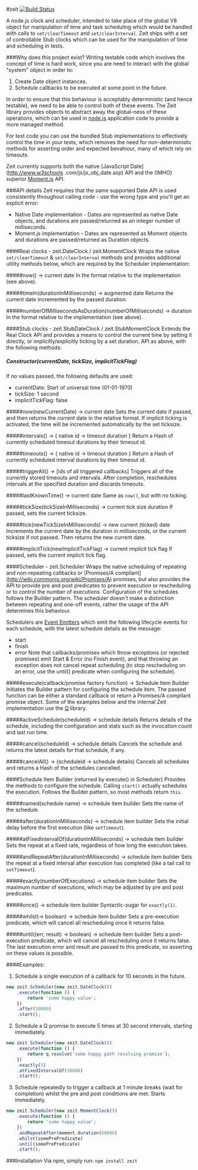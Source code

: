 #zeit  [![Build Status](https://travis-ci.org/daviddenton/zeit.png?branch=master)](https://travis-ci.org/daviddenton/zeit)

A node.js clock and scheduler, intended to take place of the global V8 object for manipulation of time and task scheduling which
would be handled with calls to ```set/clearTimeout``` and ```set/clearInterval```. Zeit ships with a set of controllable Stub clocks
 which can be used for the manipulation of time and scheduling in tests.

###Why does this project exist?
Writing testable code which involves the concept of time is hard work, since you are need to interact with the global "system" object in order to:
1. Create Date object instances.
2. Schedule callbacks to be executed at some point in the future.

In order to ensure that this behaviour is acceptably deterministic (and hence testable),
we need to be able to control both of these events. The Zeit library provides objects to abstract
 away the global-ness of these operations, which can be used in [node.js](http://nodejs.org/) application code to
 provide a more managed method.

For test code you can use the bundled Stub implementations to effectively control the time in
your tests, which removes the need for non-deterministic methods for asserting order and expected bevahiour, many of which rely on timeouts.

Zeit currently supports both the native [JavaScript Date](http://www.w3schools
.com/js/js_obj_date.asp) API and the (IMHO) superior
[Moment.js](http://momentjs.com/) API.

###API details
Zeit requires that the same supported Date API is used consistently throughout calling code - use
the wrong type and you'll get an explicit error:
- Native Date implementation - Dates are represented as native Date objects, and durations are passed/returned as an integer number of milliseconds.
- Moment.js implementation - Dates are represented as Moment objects and durations are passed/returned as Duration objects.

####Real clocks - zeit.DateClock / zeit.MomentClock
Wraps the native ```set/clearTimeout``` & ```set/clearInterval``` methods and  provides
additional utility methods below, which are required by the Scheduler implementation:

#####now() -> current date
In the format relative to the implementation (see above).

#####timeIn(durationInMilliseconds) -> augmented date
Returns the current date incremented by the passed duration.

#####numberOfMillisecondsAsDuration(numberOfMilliseconds) -> duration
In the format relative to the implementation (see above).

####Stub clocks - zeit.StubDateClock / zeit.StubMomentClock
Extends the Real Clock API and provides a means to control the current time by setting it
directly, or implicitly/explicitly ticking by a set duration. API as above, with the following methods:

##### Constructor(currentDate, tickSize, implicitTickFlag)
If no values passed, the following defaults are used:
- currentDate: Start of universal time (01-01-1970)
- tickSize: 1 second
- implicitTickFlag: false

#####now(newCurrentDate) -> current date
Sets the current date if passed, and then returns the current date in the relative format. If
implicit ticking is activated, the time will be incremented automatically by the set ticksize.

#####intervals() -> { native id -> timeout duration }
Return a Hash of currently scheduled timeout durations by their timeout id.

#####timeouts() -> { native id -> timeout duration }
Return a Hash of currently scheduled interval durations by their timeout id.

#####triggerAll() -> [ids of all triggered callbacks]
Triggers all of the currently stored timeouts and intervals. After completion, reschedules intervals at the specified duration and discards timeouts.

#####lastKnownTime() -> current date
Same as ```now()```, but with no ticking.

#####tickSize(tickSizeInMilliseconds) -> current tick size duration
If passed, sets the current ticksize.

#####tick(newTickSizeInMilliseconds) -> new current (ticked) date
Increments the current date by the duration in milliseconds, or the current ticksize if not passed. Then returns the new current date.

#####implicitTick(newImplicitTickFlag) -> current implicit tick flag
If passed, sets the current implicit tick flag.


####Scheduler - zeit.Scheduler
Wraps the native scheduling of repeating and non-repeating callbacks or [Promises/A compliant]
(http://wiki.commonjs.org/wiki/Promises/A) promises, but also provides the API to provide pre and post
predicates to prevent execution or rescheduling or to control the number of executions.
Configuration of the schedules follows the Builder pattern. The scheduler doesn't make a
distinction between repeating and one-off events, rather the usage of the API determines this
behaviour.

Schedulers are [Event Emitters](http://nodejs.org/api/events.html) which emit the following
lifecycle events for each schedule, with the latest schedule details as the message:
- start
- finish
- error
Note that callbacks/promises which throw exceptions (or rejected promises) emit Start & Error (no
Finish event), and that throwing an exception does not cancel repeat scheduling (to stop
rescheduling on an error, use the until() predicate when configuring the schedule).

#####execute(callback/promise factory function) -> Schedule Item Builder
Initiates the Builder pattern for configuring the schedule item. The passed function can be
either a standard callback or return a Promises/A compliant promise object. Some of the examples
below and the internal Zeit implementation use the [Q](http://npmjs.org/package/q) library.

#####activeSchedule(scheduleId) -> schedule details
Returns details of the schedule, including the configuration and stats such as the invocation count and last run time.

#####cancel(scheduleId) -> schedule details
Cancels the schedule and returns the latest details for that schedule, if any.

#####cancelAll() -> (scheduleId -> schedule details)
Cancels all schedules and returns a Hash of the schedules cancelled.

####Schedule Item Builder (returned by execute() in Scheduler)
Provides the methods to configure the schedule. Calling ```start()``` actually schedules the execution.
Follows the Builder pattern, so most methods return ```this```.

#####named(schedule name) -> schedule item builder
Sets the name of the schedule.

#####after(durationInMilliseconds) -> schedule item builder
Sets the initial delay before the first execution (like ```setTimeout```).

#####atFixedIntervalOf(durationInMilliseconds) -> schedule item builder
Sets the repeat at a fixed rate, regardless of how long the execution takes.

#####andRepeatAfter(durationInMilliseconds) -> schedule item builder
Sets the repeat at a fixed interval after execution has completed (like a tail call to ```setTimeout```).

#####exactly(numberOfExecutions) -> schedule item builder
Sets the maximum number of executions, which may be adjusted by pre and post predicates.

#####once() -> schedule item builder
Syntactic-sugar for ```exactly(1)```.

#####whilst(-> boolean) -> schedule item builder
Sets a pre-execution predicate, which will cancel all rescheduling once it returns false.

#####until((err, result) -> boolean) -> schedule item builder
Sets a post-execution predicate, which will cancel all rescheduling once it returns false. The
last execution error and result are passed to this predicate, so asserting on these values is possible.

####Examples:

1. Schedule a single execution of a callback for 10 seconds in the future.
```javascript
new zeit.Scheduler(new zeit.DateClock())
    .execute(function () {
        return 'some happy value';
    })
    .after(10000)
    .start();
```

2. Schedule a Q promise to execute 5 times at 30 second intervals, starting immediately.
```javascript
new zeit.Scheduler(new zeit.DateClock())
    .execute(function () {
        return q.resolve('some happy path resolving promise');
    })
    .exactly(5)
    .atFixedIntervalOf(30000)
    .start();
```

3. Schedule repeatedly to trigger a callback at 1 minute breaks (wait for completion) whilst the
pre and post conditions are met. Starts immediately.
```javascript
new zeit.Scheduler(new zeit.MomentClock())
    .execute(function () {
        return 'some happy value';
    })
    .andRepeatAfter(moment.duration(60000)
    .whilst(somePrePredicate)
    .until(somePrePredicate)
    .start();
```

###Installation
Via npm, simply run: ```npm install zeit```
